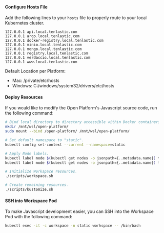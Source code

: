 #### Configure Hosts File

Add the following lines to your `hosts` file to properly route to your local Kubernetes cluster.

```
127.0.0.1 api.local.tenlastic.com
127.0.0.1 argo.local.tenlastic.com
127.0.0.1 docker-registry.local.tenlastic.com
127.0.0.1 minio.local.tenlastic.com
127.0.0.1 mongo.local.tenlastic.com
127.0.0.1 registry.local.tenlastic.com
127.0.0.1 verdaccio.local.tenlastic.com
127.0.0.1 www.local.tenlastic.com
```

Default Location per Platform:

- Mac: /private/etc/hosts
- Windows: C:/windows/system32/drivers/etc/hosts

#### Deploy Resources

If you would like to modify the Open Platform's Javascript source code, run the following command:

```bash
# Bind local directory to directory accessible within Docker containers.
mkdir /mnt/wsl/open-platform/
sudo mount --bind /open-platform/ /mnt/wsl/open-platform/

# Set default namespace to "static".
kubectl config set-context --current --namespace=static

# Apply Node labels.
kubectl label node $(kubectl get nodes -o jsonpath={..metadata.name}) tenlastic.com/high-priority=true
kubectl label node $(kubectl get nodes -o jsonpath={..metadata.name}) tenlastic.com/low-priority=true

# Initialize Workspace resources.
./scripts/workspace.sh

# Create remaining resources.
./scripts/kustomize.sh
```

#### SSH into Workspace Pod

To make Javascript development easier, you can SSH into the Workspace Pod with the following command:

```bash
kubectl exec -it -c workspace -n static workspace -- /bin/bash
```
